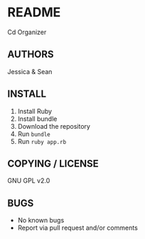 # README

Cd Organizer


## AUTHORS

Jessica & Sean


## INSTALL

1. Install Ruby
2. Install bundle
3. Download the repository
4. Run `bundle`
5. Run `ruby app.rb`

## COPYING / LICENSE

GNU GPL v2.0

## BUGS

* No known bugs  
* Report via pull request and/or comments
